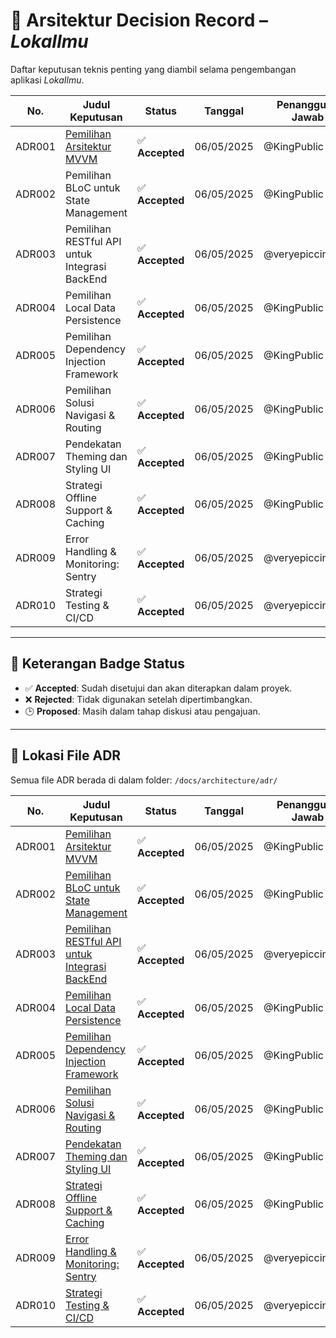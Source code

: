 # 📘 Arsitektur Decision Record – *LokaIlmu*

Daftar keputusan teknis penting yang diambil selama pengembangan aplikasi *LokaIlmu*.

| No.     | Judul Keputusan                                   | Status          | Tanggal     | Penanggung Jawab     |
|---------|---------------------------------------------------|-----------------|-------------|----------------------|
| ADR001  | [Pemilihan Arsitektur MVVM](ADR001_MVVM.md)                        | ✅ **Accepted** | 06/05/2025  | @KingPublic          |
| ADR002  | Pemilihan BLoC untuk State Management             | ✅ **Accepted** | 06/05/2025  | @KingPublic          |
| ADR003  | Pemilihan RESTful API untuk Integrasi BackEnd     | ✅ **Accepted** | 06/05/2025  | @veryepiccindeed     |
| ADR004  | Pemilihan Local Data Persistence                  | ✅ **Accepted** | 06/05/2025  | @KingPublic          |
| ADR005  | Pemilihan Dependency Injection Framework          | ✅ **Accepted** | 06/05/2025  | @KingPublic          |
| ADR006  | Pemilihan Solusi Navigasi & Routing               | ✅ **Accepted** | 06/05/2025  | @KingPublic          |
| ADR007  | Pendekatan Theming dan Styling UI                 | ✅ **Accepted** | 06/05/2025  | @KingPublic          |
| ADR008  | Strategi Offline Support & Caching                | ✅ **Accepted** | 06/05/2025  | @KingPublic          |
| ADR009  | Error Handling & Monitoring: Sentry               | ✅ **Accepted** | 06/05/2025  | @veryepiccindeed     |
| ADR010  | Strategi Testing & CI/CD                          | ✅ **Accepted** | 06/05/2025  | @veryepiccindeed     |
---

## 🔖 Keterangan Badge Status
- ✅ **Accepted**: Sudah disetujui dan akan diterapkan dalam proyek.
- ❌ **Rejected**: Tidak digunakan setelah dipertimbangkan.
- 🕒 **Proposed**: Masih dalam tahap diskusi atau pengajuan.

---

## 📂 Lokasi File ADR
Semua file ADR berada di dalam folder: `/docs/architecture/adr/`

| No.     | Judul Keputusan                                   | Status          | Tanggal     | Penanggung Jawab     |
|---------|---------------------------------------------------|-----------------|-------------|----------------------|
| ADR001  | [Pemilihan Arsitektur MVVM](ADR001-pemilihan-arsitektur-mvvm.md)                         | ✅ **Accepted** | 06/05/2025  | @KingPublic          |
| ADR002  | [Pemilihan BLoC untuk State Management](ADR002-pemilihan-bloc-untuk-state-management.md) | ✅ **Accepted** | 06/05/2025  | @KingPublic          |
| ADR003  | [Pemilihan RESTful API untuk Integrasi BackEnd](ADR003-pemilihan-restful-api.md)         | ✅ **Accepted** | 06/05/2025  | @veryepiccindeed     |
| ADR004  | [Pemilihan Local Data Persistence](ADR004-pemilihan-local-data-persistence.md)           | ✅ **Accepted** | 06/05/2025  | @KingPublic          |
| ADR005  | [Pemilihan Dependency Injection Framework](ADR005-pemilihan-dependency-injection.md)     | ✅ **Accepted** | 06/05/2025  | @KingPublic          |
| ADR006  | [Pemilihan Solusi Navigasi & Routing](ADR006-pemilihan-routing.md)                       | ✅ **Accepted** | 06/05/2025  | @KingPublic          |
| ADR007  | [Pendekatan Theming dan Styling UI](ADR007-theming-dan-styling.md)                       | ✅ **Accepted** | 06/05/2025  | @KingPublic          |
| ADR008  | [Strategi Offline Support & Caching](ADR008-strategi-offline-caching.md)                 | ✅ **Accepted** | 06/05/2025  | @KingPublic          |
| ADR009  | [Error Handling & Monitoring: Sentry](ADR009-error-handling-monitoring.md)               | ✅ **Accepted** | 06/05/2025  | @veryepiccindeed     |
| ADR010  | [Strategi Testing & CI/CD](ADR010-strategi-testing-cicd.md)                              | ✅ **Accepted** | 06/05/2025  | @veryepiccindeed     |
